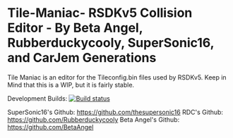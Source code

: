 # Tile-Maniac- RSDKv5 Collision Editor - By Beta Angel, Rubberduckycooly, SuperSonic16, and CarJem Generations

Tile Maniac is an editor for the Tileconfig.bin files used by RSDKv5. Keep in Mind that this is a WIP, but it is fairly stable.

Development Builds:
[![Build status](https://ci.appveyor.com/api/projects/status/n1f5gpjk47q5481o?svg=true)](https://ci.appveyor.com/project/CarJem/tile-maniac)

SuperSonic16's Github: https://github.com/thesupersonic16
RDC's Github: https://github.com/Rubberduckycooly
Beta Angel's Github: https://github.com/BetaAngel
